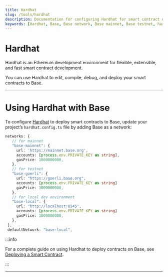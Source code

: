 ```yaml
---
title: Hardhat
slug: /tools/hardhat
description: Documentation for configuring Hardhat for smart contract development on Base, including setup instructions for mainnet, testnet, and local development environments.
keywords: [Hardhat, Base, Base network, Base mainnet, Base testnet, hardhat config, hardhat configuration, Ethereum development, smart contract, deployment, mainnet, testnet, local development]
---
```


# Hardhat

Hardhat is an Ethereum development environment for flexible, extensible, and fast smart contract development.

You can use Hardhat to edit, compile, debug, and deploy your smart contracts to Base.

---

# Using Hardhat with Base

To configure [Hardhat](https://hardhat.org/) to deploy smart contracts to Base, update your project’s `hardhat.config.ts` file by adding Base as a network:

```typescript
networks: {
   // for mainnet
   "base-mainnet": {
     url: 'https://mainnet.base.org',
     accounts: [process.env.PRIVATE_KEY as string],
     gasPrice: 1000000000,
   },
   // for testnet
   "base-goerli": {
     url: "https://goerli.base.org",
     accounts: [process.env.PRIVATE_KEY as string]
     gasPrice: 1000000000,
   },
   // for local dev environment
   "base-local": {
     url: "http://localhost:8545",
     accounts: [process.env.PRIVATE_KEY as string]
     gasPrice: 1000000000,
   },
 },
 defaultNetwork: "base-local",
```

:::info

For a complete guide on using Hardhat to deploy contracts on Base, see [Deploying a Smart Contract](/guides/deploy-smart-contracts).

:::

---
